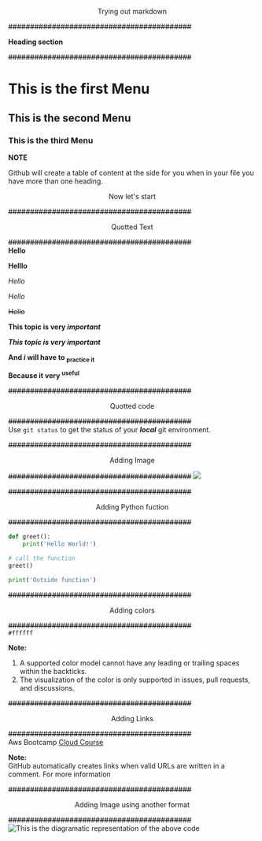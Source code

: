 <p style="text-align: center;">Trying out markdown</p>      

~~##########################################~~

**Heading section**

~~##########################################~~
# This is the first Menu
## This is the second Menu
### This is the third Menu
**NOTE**

Github will create a table of content at the side for you when in your file you have more than one heading.
<p style="text-align: center;">Now let's start</p>

~~##########################################~~

<p style="text-align:center;">Quotted Text</p>

~~##########################################~~  
**Hello** 

__Helllo__

*Hello*

_Hello_

~~Hello~~

**This topic is very _important_**

***This topic is very _important_***

**And _i_ will have to <sub>practice it</sub>**

**Because it very <sup>useful</sub>**

~~##########################################~~

<p style="text-align:center;">Quotted code</p>

~~##########################################~~  
Use `git status` to get the status of your ___local___ git environment.


~~##########################################~~

<p style="text-align:center;">Adding Image</p>

~~##########################################~~
<img src="https://www.programiz.com/sites/tutorial2program/files/working-of-function-python.png">

~~##########################################~~

<p style="text-align:center;">Adding Python fuction</p>

~~##########################################~~
```python
def greet():
    print('Hello World!')

# call the function
greet()

print('Outside function')
```

~~##########################################~~

<p style="text-align:center;">Adding colors</p>

~~##########################################~~  
`#ffffff` 

**Note:**    
1. A supported color model cannot have any leading or trailing spaces within the backticks.
1. The visualization of the color is only supported in issues, pull requests, and discussions.

~~##########################################~~
<p style="text-align:center;">Adding Links</p>     

~~##########################################~~  
Aws Bootcamp [Cloud Course](https://www.youtube.com/watch?v=zA8guDqfv40&t=1s)

**Note:**  
GitHub automatically creates links when valid URLs are written in a comment. For more information

~~##########################################~~

<p style="text-align:center;">Adding Image using another format</p>

~~##########################################~~
![This is the diagramatic representation of the above code](https://www.programiz.com/sites/tutorial2program/files/working-of-function-python.png)